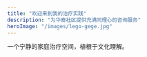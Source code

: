```yaml
---
title: "欢迎来到我的治疗实践"
description: "为华裔社区提供充满同理心的咨询服务"
heroImage: "/images/lego-gege.jpg"
---
```

一个宁静的家庭治疗空间，植根于文化理解。